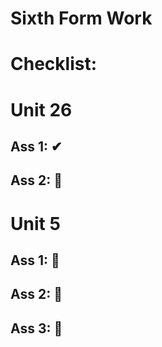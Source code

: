 # Sixth Form Work

# Checklist:
# Unit 26
## Ass 1: ✔
## Ass 2: 🔨


# Unit 5
## Ass 1: 🔨
## Ass 2: 🔨
## Ass 3: 🔨

